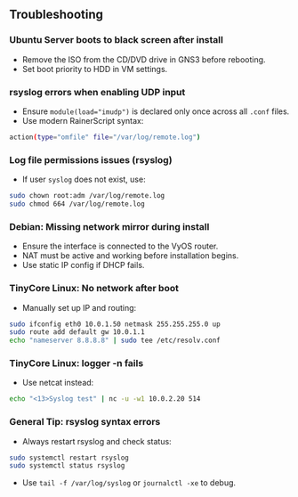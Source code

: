 ## Troubleshooting

### Ubuntu Server boots to black screen after install
- Remove the ISO from the CD/DVD drive in GNS3 before rebooting.
- Set boot priority to HDD in VM settings.

### rsyslog errors when enabling UDP input
- Ensure `module(load="imudp")` is declared only once across all `.conf` files.
- Use modern RainerScript syntax:
```bash
action(type="omfile" file="/var/log/remote.log")
```

### Log file permissions issues (rsyslog)
- If user `syslog` does not exist, use:
```bash
sudo chown root:adm /var/log/remote.log
sudo chmod 664 /var/log/remote.log
```

### Debian: Missing network mirror during install
- Ensure the interface is connected to the VyOS router.
- NAT must be active and working before installation begins.
- Use static IP config if DHCP fails.

### TinyCore Linux: No network after boot
- Manually set up IP and routing:
```bash
sudo ifconfig eth0 10.0.1.50 netmask 255.255.255.0 up
sudo route add default gw 10.0.1.1
echo "nameserver 8.8.8.8" | sudo tee /etc/resolv.conf
```

### TinyCore Linux: logger -n fails
- Use netcat instead:
```bash
echo "<13>Syslog test" | nc -u -w1 10.0.2.20 514
```

### General Tip: rsyslog syntax errors
- Always restart rsyslog and check status:
```bash
sudo systemctl restart rsyslog
sudo systemctl status rsyslog
```
- Use `tail -f /var/log/syslog` or `journalctl -xe` to debug.

